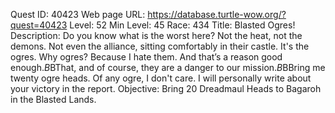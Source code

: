 Quest ID: 40423
Web page URL: https://database.turtle-wow.org/?quest=40423
Level: 52
Min Level: 45
Race: 434
Title: Blasted Ogres!
Description: Do you know what is the worst here? Not the heat, not the demons. Not even the alliance, sitting comfortably in their castle. It's the ogres. Why ogres? Because I hate them. And that’s a reason good enough.$B$BThat, and of course, they are a danger to our mission.$B$BBring me twenty ogre heads. Of any ogre, I don't care. I will personally write about your victory in the report.
Objective: Bring 20 Dreadmaul Heads to Bagaroh in the Blasted Lands.
